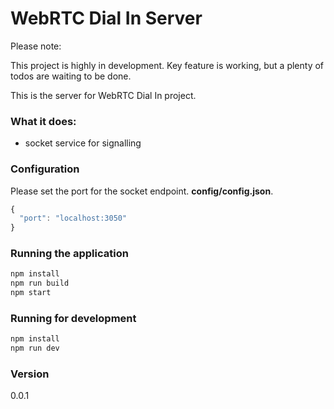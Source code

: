# WebRTC Dial In Server
Please note:

This project is highly in development. Key feature is working, but a plenty of todos are waiting to be done.

This is the server for WebRTC Dial In project.

### What it does:
* socket service for signalling

### Configuration
Please set the port for the socket endpoint. **config/config.json**.

```js
{
  "port": "localhost:3050"
}
```

### Running the application
```sh
npm install
npm run build
npm start
```

### Running for development
```sh
npm install
npm run dev
```

### Version
0.0.1
